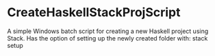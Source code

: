 # CreateHaskellStackProjScript
A simple Windows batch script for creating a new Haskell project using Stack. Has the option of setting up the newly created folder with: stack setup
